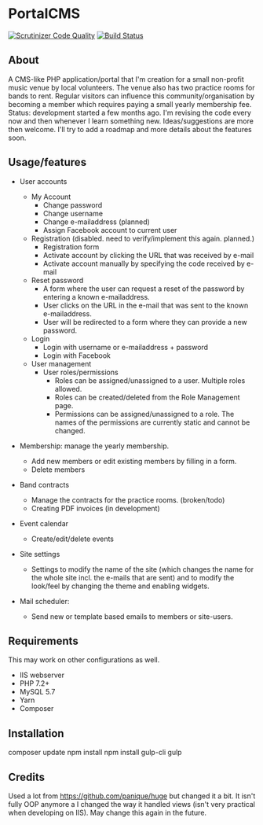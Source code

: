 # PortalCMS

[![Scrutinizer Code Quality](https://scrutinizer-ci.com/g/victorwitkamp/PortalCMS/badges/quality-score.png?b=master)](https://scrutinizer-ci.com/g/victorwitkamp/PortalCMS/?branch=master)
[![Build Status](https://scrutinizer-ci.com/g/victorwitkamp/PortalCMS/badges/build.png?b=master)](https://scrutinizer-ci.com/g/victorwitkamp/PortalCMS/build-status/master)

## About

A CMS-like PHP application/portal that I'm creation for a small non-profit music venue by local volunteers. The venue also has two practice rooms for bands to rent. Regular visitors can influence this community/organisation by becoming a member which requires paying a small yearly membership fee. Status: development started a few months ago. I'm revising the code every now and then whenever I learn something new. Ideas/suggestions are more then welcome. I'll try to add a roadmap and more details about the features soon.

## Usage/features

- User accounts
  - My Account
    - Change password
    - Change username
    - Change e-mailaddress (planned)
    - Assign Facebook account to current user
  - Registration (disabled. need to verify/implement this again. planned.)
    - Registration form
    - Activate account by clicking the URL that was received by e-mail
    - Activate account manually by specifying the code received by e-mail
  - Reset password
    - A form where the user can request a reset of the password by entering a known e-mailaddress.
    - User clicks on the URL in the e-mail that was sent to the known e-mailaddress.
    - User will be redirected to a form where they can provide a new password.
  - Login
    - Login with username or e-mailaddress + password
    - Login with Facebook
  - User management
    - User roles/permissions
      - Roles can be assigned/unassigned to a user. Multiple roles allowed.
      - Roles can be created/deleted from the Role Management page.
      - Permissions can be assigned/unassigned to a role. The names of the permissions are currently static and cannot be changed.

- Membership: manage the yearly membership.
  - Add new members or edit existing members by filling in a form.
  - Delete members
- Band contracts
  - Manage the contracts for the practice rooms. (broken/todo)
  - Creating PDF invoices (in development)
- Event calendar
  - Create/edit/delete events
- Site settings
  - Settings to modify the name of the site (which changes the name for the whole site incl. the e-mails that are sent) and to modify the look/feel by changing the theme and enabling widgets.
- Mail scheduler:
  - Send new or template based emails to members or site-users.

## Requirements

This may work on other configurations as well.

- IIS webserver
- PHP 7.2+
- MySQL 5.7
- Yarn
- Composer

## Installation
composer update
npm install
npm install gulp-cli
gulp

## Credits

Used a lot from <https://github.com/panique/huge> but changed it a bit. It isn't fully OOP anymore a I changed the way it handled views (isn't very practical when developing on IIS). May change this again in the future.

